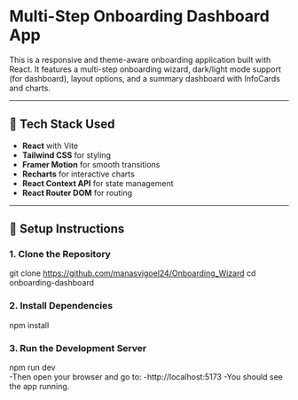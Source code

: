 # Multi-Step Onboarding Dashboard App

This is a responsive and theme-aware onboarding application built with React. It features a multi-step onboarding wizard, dark/light mode support (for dashboard), layout options, and a summary dashboard with InfoCards and charts.

---

## 🔧 Tech Stack Used

- **React** with Vite
- **Tailwind CSS** for styling
- **Framer Motion** for smooth transitions
- **Recharts** for interactive charts
- **React Context API** for state management
- **React Router DOM** for routing

---

## 🚀 Setup Instructions

### 1. Clone the Repository

git clone https://github.com/manasvigoel24/Onboarding_Wizard
cd onboarding-dashboard

### 2. Install Dependencies
npm install

### 3. Run the Development Server
npm run dev <br>
-Then open your browser and go to:
-http://localhost:5173
-You should see the app running.
